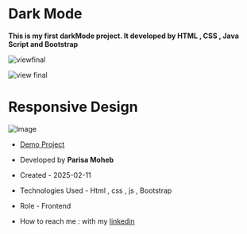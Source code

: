 # Dark Mode
**This is my first darkMode project. It developed by HTML , CSS , Java Script and Bootstrap**

![viewfinal](https://github.com/user-attachments/assets/01352367-ccc0-4a2e-9507-c8e2fa63ddde)

![view final](https://github.com/user-attachments/assets/3699f5ad-fda3-4d4b-b3e8-e7ae66eed3c2)

# Responsive Design

![Image](https://github.com/user-attachments/assets/7168a762-edb1-46b3-bf2a-c1689b61f019)

- [Demo Project](https://parisamohebweb.github.io/darkMode/)

- Developed by **Parisa Moheb**

- Created - 2025-02-11

- Technologies Used - Html , css , js , Bootstrap

- Role - Frontend

- How to reach me : with my [linkedin](https://www.linkedin.com/in/Parisa-moheb)

